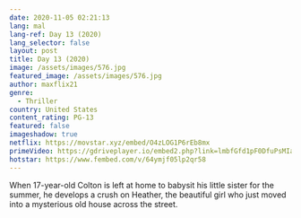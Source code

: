 ```yaml
---
date: 2020-11-05 02:21:13
lang: mal
lang-ref: Day 13 (2020)
lang_selector: false
layout: post
title: Day 13 (2020)
image: /assets/images/576.jpg
featured_image: /assets/images/576.jpg
author: maxflix21
genre:
  - Thriller
country: United States
content_rating: PG-13
featured: false
imageshadow: true
netflix: https://movstar.xyz/embed/O4zLOG1P6rEb8mx
primeVideo: https://gdriveplayer.io/embed2.php?link=lmbfGfd1pF0DfuPsMIaLCwGC0ZD5GlEW4n%252FCpaFbBgtuDM86sIJ1A0EeRRI3S9nUmb%252B2Shd2FLts3%252BZ5t%252FVS%252FchbZT1NPBt6zJpIdiVDYz5YCAoiNACmwxlWlqgI%252ByazR%252FcmeVSxzrkGOZRoRlQGuIFmu3ueBb3E2Tv1H9qtyCiJGFy4P2arCtB0uM6taTNdM%253D
hotstar: https://www.fembed.com/v/64ymjf05lp2qr58
---
```

When 17-year-old Colton is left at home to babysit his little sister for the summer, he develops a crush on Heather, the beautiful girl who just moved into a mysterious old house across the street.
